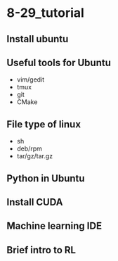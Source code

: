 # 8-29_tutorial
## Install ubuntu
## Useful tools for Ubuntu
  * vim/gedit
  * tmux
  * git
  * CMake

## File type of linux
  * sh
  * deb/rpm
  * tar/gz/tar.gz
## Python in Ubuntu
## Install CUDA
## Machine learning IDE
## Brief intro to RL
